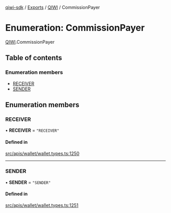 [qiwi-sdk](../README.md) / [Exports](../modules.md) / [QIWI](../modules/QIWI.md) / CommissionPayer

# Enumeration: CommissionPayer

[QIWI](../modules/QIWI.md).CommissionPayer

## Table of contents

### Enumeration members

- [RECEIVER](QIWI.CommissionPayer.md#receiver)
- [SENDER](QIWI.CommissionPayer.md#sender)

## Enumeration members

### RECEIVER

• **RECEIVER** = `"RECEIVER"`

#### Defined in

[src/apis/wallet/wallet.types.ts:1250](https://github.com/AlexXanderGrib/node-qiwi-sdk/blob/7ca37ed/src/apis/wallet/wallet.types.ts#L1250)

___

### SENDER

• **SENDER** = `"SENDER"`

#### Defined in

[src/apis/wallet/wallet.types.ts:1251](https://github.com/AlexXanderGrib/node-qiwi-sdk/blob/7ca37ed/src/apis/wallet/wallet.types.ts#L1251)
